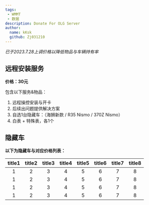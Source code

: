 ```yaml
---
tags: 
 - WMMT
 - 数据
description: Donate For OLG Server
author:
  name: kKsk
  github: Zj031210
---
```


*已于2023.7.28上调价格以降低物品与车辆持有率*

## 远程安装服务

**价格：30元**

包含以下服务&物品：  
1. 远程操控安装与开卡
2. 后续出问题提供解决方案
3. 自选1台隐藏车：（海狮新款 / R35 Nismo / 370Z Nismo）
4. 白表 + 特殊表，各1个

## 隐藏车

**以下为隐藏车与对应价格列表：**


<div class="table-wrapper" markdown="block">

| title1 | title2 | title3 | title4 | title5 | title6 | title7 | title8 |
|:------:|:------:|:------:|:------:|:------:|:------:|:------:|:------:|
|   1    |   2    |   3    |   4    |   5    |   6    |   7    |   8    |
|   1    |   2    |   3    |   4    |   5    |   6    |   7    |   8    |
|   1    |   2    |   3    |   4    |   5    |   6    |   7    |   8    |
|   1    |   2    |   3    |   4    |   5    |   6    |   7    |   8    |

</div>


